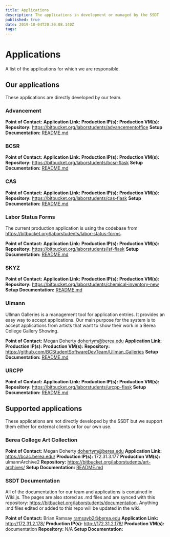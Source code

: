 ```yaml
---
title: Applications
description: The applications in development or managed by the SSDT
published: true
date: 2019-10-04T20:30:08.140Z
tags: 
---
```


# Applications
A list of the applications for which we are responsible.

## Our applications
These applications are directly developed by our team.

### Advancement
<DESCRIPTION>

**Point of Contact:** 
**Application Link:**
**Production IP(s):**
**Production VM(s):**
**Repository:** https://bitbucket.org/laborstudents/advancementoffice
**Setup Documentation:** [README.md](https://bitbucket.org/laborstudents/advancementoffice/src/development/README.md)

### BCSR
<DESCRIPTION>

**Point of Contact:** 
**Application Link:**
**Production IP(s):**
**Production VM(s):**
**Repository:** https://bitbucket.org/laborstudents/bcsr-flask
**Setup Documentation:** [README.md](https://bitbucket.org/laborstudents/bcsr-flask/src/master/README.md)

### CAS
<DESCRIPTION>

**Point of Contact:** 
**Application Link:**
**Production IP(s):**
**Production VM(s):**
**Repository:** https://bitbucket.org/laborstudents/cas-flask
**Setup Documentation:** [README.md](https://bitbucket.org/laborstudents/cas-flask/src/development/README.md)

### Labor Status Forms
<DESCRIPTION>

The current production application is using the codebase from https://bitbucket.org/laborstudents/labor-status-forms.

**Point of Contact:** 
**Application Link:**
**Production IP(s):**
**Production VM(s):**
**Repository:** https://bitbucket.org/laborstudents/lsf-flask
**Setup Documentation:** [README.md](https://bitbucket.org/laborstudents/lsf-flask/src/development/README.md)

### SKYZ
<DESCRIPTION>

**Point of Contact:** 
**Application Link:**
**Production IP(s):**
**Production VM(s):**
**Repository:** https://bitbucket.org/laborstudents/chemical-inventory-new
**Setup Documentation:** [README.md](https://bitbucket.org/laborstudents/chemical-inventory-new/src/master/README.md)

### Ulmann
Ullman Galleries is a management tool for application entries. It provides an easy way to accept applications. Our main purpose for the system is to accept applications from artists that want to show their work in a Berea College Gallery Showing.

**Point of Contact:** Megan Doherty <dohertym@berea.edu>
**Application Link:**
**Production IP(s):**
**Production VM(s):**
**Repository:** https://github.com/BCStudentSoftwareDevTeam/Ullman_Galleries
**Setup Documentation:** [README.md](https://github.com/BCStudentSoftwareDevTeam/Ullman_Galleries/blob/development/README.md)

### URCPP
<DESCRIPTION>

**Point of Contact:** 
**Application Link:**
**Production IP(s):**
**Production VM(s):**
**Repository:** https://bitbucket.org/laborstudents/urcpp-flask
**Setup Documentation:** [README.md](https://bitbucket.org/laborstudents/urcpp-flask/src/development/README.md)


## Supported applications
These applications are not directly developed by the SSDT but we support them either for external clients or for our own use.

### Berea College Art Collection
<DESCRIPTION>

**Point of Contact:** Megan Doherty <dohertym@berea.edu>
**Application Link:** https://bcac.berea.edu/
**Production IP(s):** 172.31.3.177
**Production VM(s):** ulmannArchive2
**Repository:** https://bitbucket.org/laborstudents/art-archives/
**Setup Documentation:** [README.md](https://bitbucket.org/laborstudents/art-archives/src/master/README.md)

### SSDT Documentation
All of the documentation for our team and applications is contained in Wiki.js. The pages are also stored as .md files and are synced with this repository: https://bitbucket.org/laborstudents/documentation. Anything .md files edited or added to this repo will be updated in the wiki.

**Point of Contact:** Brian Ramsay <ramsayb2@berea.edu>
**Application Link:** http://172.31.2.178/
**Production IP(s):** http://172.31.2.178/
**Production VM(s):** documentation
**Repository:** N/A
**Setup Documentation:** 

